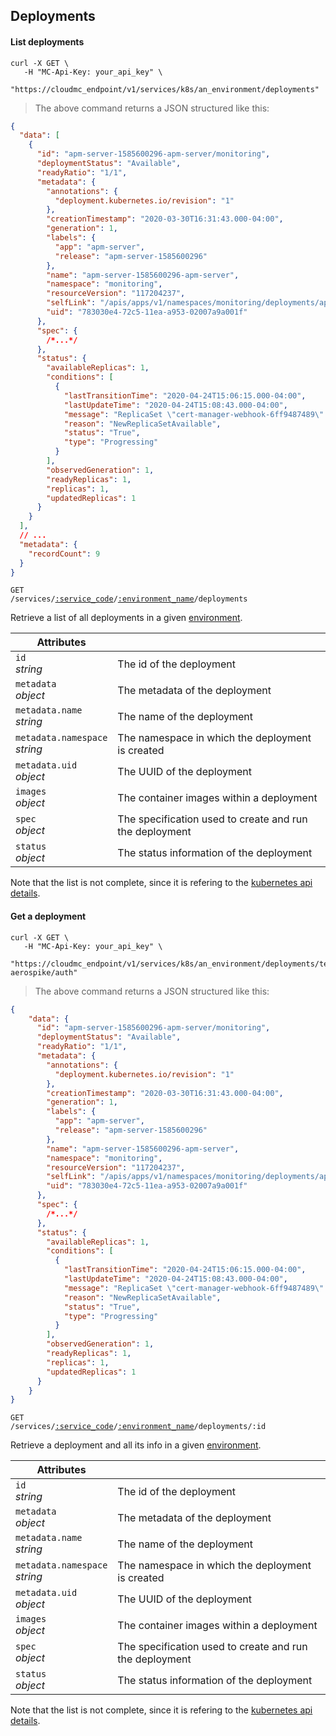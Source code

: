 ## Deployments

<!-------------------- LIST DEPLOYMENTS -------------------->

#### List deployments

```shell
curl -X GET \
   -H "MC-Api-Key: your_api_key" \
   "https://cloudmc_endpoint/v1/services/k8s/an_environment/deployments"
```

> The above command returns a JSON structured like this:

```json
{
  "data": [
    {
      "id": "apm-server-1585600296-apm-server/monitoring",
      "deploymentStatus": "Available",
      "readyRatio": "1/1",
      "metadata": {
        "annotations": {
          "deployment.kubernetes.io/revision": "1"
        },
        "creationTimestamp": "2020-03-30T16:31:43.000-04:00",
        "generation": 1,
        "labels": {
          "app": "apm-server",
          "release": "apm-server-1585600296"
        },
        "name": "apm-server-1585600296-apm-server",
        "namespace": "monitoring",
        "resourceVersion": "117204237",
        "selfLink": "/apis/apps/v1/namespaces/monitoring/deployments/apm-server-1585600296-apm-server",
        "uid": "783030e4-72c5-11ea-a953-02007a9a001f"
      },
      "spec": {
        /*...*/
      },
      "status": {
        "availableReplicas": 1,
        "conditions": [
          {
            "lastTransitionTime": "2020-04-24T15:06:15.000-04:00",
            "lastUpdateTime": "2020-04-24T15:08:43.000-04:00",
            "message": "ReplicaSet \"cert-manager-webhook-6ff9487489\" has successfully progressed.",
            "reason": "NewReplicaSetAvailable",
            "status": "True",
            "type": "Progressing"
          }
        ],
        "observedGeneration": 1,
        "readyReplicas": 1,
        "replicas": 1,
        "updatedReplicas": 1
      }
    }
  ],
  // ...
  "metadata": {
    "recordCount": 9
  }
}
```

<code>GET /services/<a href="#administration-service-connections">:service_code</a>/<a href="#administration-environments">:environment_name</a>/deployments</code>

Retrieve a list of all deployments in a given [environment](#administration-environments).

| Attributes                                 | &nbsp;                                                          |
| ------------------------------------------ | --------------------------------------------------------------- |
| `id` <br/>_string_                         | The id of the deployment                                        |
| `metadata` <br/>_object_                   | The metadata of the deployment                                  |
| `metadata.name` <br/>_string_              | The name of the deployment                                      |
| `metadata.namespace` <br/>_string_         | The namespace in which the deployment is created                |
| `metadata.uid` <br/>_object_               | The UUID of the deployment                                      |
| `images` <br/>_object_                     | The container images within a deployment                        |
| `spec`<br/>_object_                        | The specification used to create and run the deployment         |
| `status`<br/>_object_                      | The status information of the deployment                        |

Note that the list is not complete, since it is refering to the [kubernetes api details](https://github.com/kubernetes/community/blob/master/contributors/devel/sig-architecture/api-conventions.md).

<!-------------------- GET A DEPLOYMENT -------------------->

#### Get a deployment

```shell
curl -X GET \
   -H "MC-Api-Key: your_api_key" \
   "https://cloudmc_endpoint/v1/services/k8s/an_environment/deployments/test-aerospike/auth"
```

> The above command returns a JSON structured like this:

```json
{
    "data": {
      "id": "apm-server-1585600296-apm-server/monitoring",
      "deploymentStatus": "Available",
      "readyRatio": "1/1",
      "metadata": {
        "annotations": {
          "deployment.kubernetes.io/revision": "1"
        },
        "creationTimestamp": "2020-03-30T16:31:43.000-04:00",
        "generation": 1,
        "labels": {
          "app": "apm-server",
          "release": "apm-server-1585600296"
        },
        "name": "apm-server-1585600296-apm-server",
        "namespace": "monitoring",
        "resourceVersion": "117204237",
        "selfLink": "/apis/apps/v1/namespaces/monitoring/deployments/apm-server-1585600296-apm-server",
        "uid": "783030e4-72c5-11ea-a953-02007a9a001f"
      },
      "spec": {
        /*...*/
      },
      "status": {
        "availableReplicas": 1,
        "conditions": [
          {
            "lastTransitionTime": "2020-04-24T15:06:15.000-04:00",
            "lastUpdateTime": "2020-04-24T15:08:43.000-04:00",
            "message": "ReplicaSet \"cert-manager-webhook-6ff9487489\" has successfully progressed.",
            "reason": "NewReplicaSetAvailable",
            "status": "True",
            "type": "Progressing"
          }
        ],
        "observedGeneration": 1,
        "readyReplicas": 1,
        "replicas": 1,
        "updatedReplicas": 1
      }
    }
}
```

<code>GET /services/<a href="#administration-service-connections">:service_code</a>/<a href="#administration-environments">:environment_name</a>/deployments/:id</code>

Retrieve a deployment and all its info in a given [environment](#administration-environments).

| Attributes                                 | &nbsp;                                                          |
| ------------------------------------------ | --------------------------------------------------------------- |
| `id` <br/>_string_                         | The id of the deployment                                        |
| `metadata` <br/>_object_                   | The metadata of the deployment                                  |
| `metadata.name` <br/>_string_              | The name of the deployment                                      |
| `metadata.namespace` <br/>_string_         | The namespace in which the deployment is created                |
| `metadata.uid` <br/>_object_               | The UUID of the deployment                                      |
| `images` <br/>_object_                     | The container images within a deployment                        |
| `spec`<br/>_object_                        | The specification used to create and run the deployment         |
| `status`<br/>_object_                      | The status information of the deployment                        |

Note that the list is not complete, since it is refering to the [kubernetes api details](https://github.com/kubernetes/community/blob/master/contributors/devel/sig-architecture/api-conventions.md).
